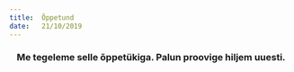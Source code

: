 ```yaml
---
title:  Õppetund
date:   21/10/2019
---
```


### <center>Me tegeleme selle õppetükiga. Palun proovige hiljem uuesti.</center>